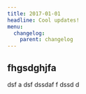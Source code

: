 ```yaml
---
title: 2017-01-01
headline: Cool updates!
menu:
  changelog:
    parent: changelog
---
```

## fhgsdghjfa
dsf
a
dsf
dssdaf
f
dssd
d
